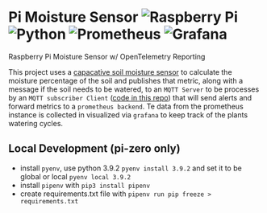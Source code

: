 # Pi Moisture Sensor ![Raspberry Pi](https://img.shields.io/badge/-Raspberry_Pi-C51A4A?style=for-the-badge&logo=Raspberry-Pi) ![Python](https://img.shields.io/badge/python-3670A0?style=for-the-badge&logo=python&logoColor=ffdd54) ![Prometheus](https://img.shields.io/badge/Prometheus-E6522C?style=for-the-badge&logo=Prometheus&logoColor=white) ![Grafana](https://img.shields.io/badge/grafana-%23F46800.svg?style=for-the-badge&logo=grafana&logoColor=white)
Raspberry Pi Moisture Sensor w/ OpenTelemetry Reporting

This project uses a [capacative soil moisture sensor](https://www.amazon.com/AITRIP-Capacitive-Corrosion-Resistant-Electronic/dp/B094J8XD83/ref=asc_df_B094J8XD83?mcid=f36789f1b52d313ca55c0ddd806aee81&hvocijid=11206063840108402844-B094J8XD83-&hvexpln=73&tag=hyprod-20&linkCode=df0&hvadid=721245378154&hvpos=&hvnetw=g&hvrand=11206063840108402844&hvpone=&hvptwo=&hvqmt=&hvdev=c&hvdvcmdl=&hvlocint=&hvlocphy=9010835&hvtargid=pla-2281435177858&th=1) to calculate the moisture percentage of the soil and publishes that metric, along with a message if the soil needs to be watered, to an `MQTT Server` to be processes by an `MQTT subscriber Client` ([code in this repo](https://github.com/jhawk7/mqtt-sub-client)) that will send alerts and forward metrics to a `prometheus backend`. Te data from the prometheus instance is collected in visualized via `grafana` to keep track of the plants watering cycles.

## Local Development (pi-zero only)
* install `pyenv`, use python 3.9.2 `pyenv install 3.9.2` and set it to be global or local `pyenv local 3.9.2`
* install `pipenv` with `pip3 install pipenv`
* create requirements.txt file with `pipenv run pip freeze > requirements.txt`
